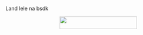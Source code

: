 Land lele na bsdk
<p align="center"><a href="https://dashboard.heroku.com/new?template=https://github.com/PrincesssGirlXD/Userbot"> <img 
src="https://img.shields.io/badge/Deploy%20To%20Heroku-red?style=flat&logo=heroku" width="210" height="34.45" /></a></p
